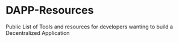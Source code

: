 # DAPP-Resources
Public List of Tools and resources for developers wanting to build a Decentralized Application
